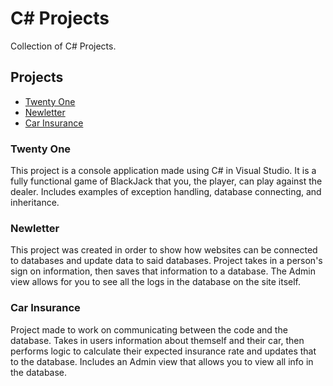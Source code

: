 # C# Projects
Collection of C# Projects.

## Projects

* [Twenty One](https://github.com/meteornium/C_Sharp_TTA_Projects/tree/main/Basic%20C%23%20Programs/basic%20program/MyTwentyOne)
* [Newletter](https://github.com/meteornium/C_Sharp_TTA_Projects/tree/main/Basic%20C%23%20Programs/basic%20program/NewsletterAppMVC)
* [Car Insurance](https://github.com/meteornium/C_Sharp_TTA_Projects/tree/main/Basic%20C%23%20Programs/basic%20program/CarInsuranceAssignment)

### Twenty One
This project is a console application made using C# in Visual Studio. It is a fully functional game of BlackJack that you, the player, can play against the dealer. Includes examples of exception handling, database connecting, and inheritance.

### Newletter
This project was created in order to show how websites can be connected to databases and update data to said databases. Project takes in a person's sign on information, then saves that information to a database. The Admin view allows for you to see all the logs in the database on the site itself.

### Car Insurance
Project made to work on communicating between the code and the database. Takes in users information about themself and their car, then performs logic to calculate their expected insurance rate and updates that to the database. Includes an Admin view that allows you to view all info in the database.
